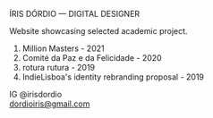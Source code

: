 ÍRIS DÓRDIO — DIGITAL DESIGNER

Website showcasing selected academic project.
<ol>
  <li>Million Masters - 2021</li>
  <li>Comité da Paz e da Felicidade - 2020</li>
  <li>rotura rutura - 2019</li>
  <li>IndieLisboa's identity rebranding proposal - 2019</li>
</ol>

IG @irisdordio <br>
dordioiris@gmail.com
